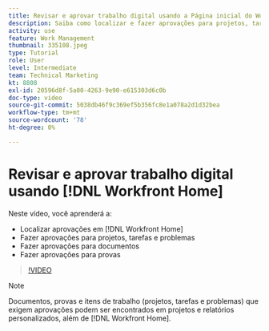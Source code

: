 ```yaml
---
title: Revisar e aprovar trabalho digital usando a Página inicial do Workfront
description: Saiba como localizar e fazer aprovações para projetos, tarefas, problemas, documentos e provas no [!DNL Workfront Home].
activity: use
feature: Work Management
thumbnail: 335108.jpeg
type: Tutorial
role: User
level: Intermediate
team: Technical Marketing
kt: 8808
exl-id: 20596d8f-5a00-4263-9e90-e615303d6c0b
doc-type: video
source-git-commit: 5038db46f9c369ef5b356fc8e1a078a2d1d32bea
workflow-type: tm+mt
source-wordcount: '78'
ht-degree: 0%

---
```


# Revisar e aprovar trabalho digital usando [!DNL Workfront Home]

Neste vídeo, você aprenderá a:

* Localizar aprovações em [!DNL Workfront Home]
* Fazer aprovações para projetos, tarefas e problemas
* Fazer aprovações para documentos
* Fazer aprovações para provas

>[!VIDEO](https://video.tv.adobe.com/v/335108/?quality=12&learn=on)


>[!NOTE]
>
>Documentos, provas e itens de trabalho (projetos, tarefas e problemas) que exigem aprovações podem ser encontrados em projetos e relatórios personalizados, além de [!DNL Workfront Home].



<!---
learn more URLS
Approving work
Home area for Reviewers
Guides
Home overview for Reviewers
Issue page overview
--->
